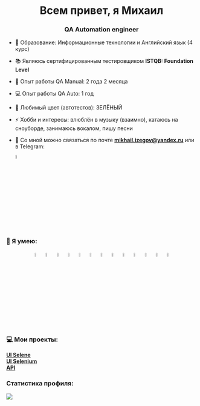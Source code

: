 <h1 align="center">Всем привет, я Михаил </h1>
<h3 align="center">QA Automation engineer</h3>

- 🏫 Образование: Информационные технологии и Английский язык (4 курс)
- 📚 Являюсь сертифицированным тестировщиком **ISTQB: Foundation Level**
- 👯 Опыт работы QA Manual: 2 года 2 месяца
- 💻 Опыт работы QA Auto: 1 год
- 🔭 Любимый цвет (автотестов): ЗЕЛЁНЫЙ
- ⚡ Хобби и интересы: влюблён в музыку (взаимно), катаюсь на сноуборде, занимаюсь вокалом, пишу песни
- 📱 Со мной можно связаться по почте **<mikhail.izegov@yandex.ru>** или в Telegram:  

  <a href="https://t.me/ms_izegov">
  <img width="5%" title="Telegram" src="https://github.com/MikhailIzegov/telemarket24-selenium-project/raw/main/images/logo/tg.png" alt="Telegram">
</a>

### 💪 Я умею:
<p  align="center">
  <code><img width="5%" title="Pycharm" src="https://cdn.jsdelivr.net/gh/devicons/devicon@latest/icons/pycharm/pycharm-original.svg"></code>
  <code><img width="5%" title="Python" src="https://cdn.jsdelivr.net/gh/devicons/devicon@latest/icons/python/python-original.svg"></code>
  <code><img width="5%" title="Pytest" src="https://cdn.jsdelivr.net/gh/devicons/devicon@latest/icons/pytest/pytest-original.svg"></code>
  <code><img width="5%" title="Selenium" src="https://github.com/MikhailIzegov/telemarket24-selenium-project/raw/main/images/logo/selenium.png"></code>
  <code><img width="5%" title="Selene" src="https://github.com/MikhailIzegov/telemarket24-selenium-project/raw/main/images/logo/selene.png"></code>
  <code><img width="5%" title="GitHub" src="https://cdn.jsdelivr.net/gh/devicons/devicon@latest/icons/github/github-original.svg"></code>
  <code><img width="5%" title="Jenkins" src="https://github.com/MikhailIzegov/telemarket24-selenium-project/raw/main/images/logo/jenkins.png"></code>
  <code><img width="5%" title="Docker" src="https://cdn.jsdelivr.net/gh/devicons/devicon@latest/icons/docker/docker-original.svg"></code>
  <code><img width="5%" title="Selenoid" src="https://github.com/MikhailIzegov/telemarket24-selenium-project/raw/main/images/logo/selenoid.png"></code>
  <code><img width="5%" title="Allure Report" src="https://github.com/MikhailIzegov/telemarket24-selenium-project/raw/main/images/logo/allure_report.png"></code>
  <code><img width="5%" title="Telegram" src="https://github.com/MikhailIzegov/telemarket24-selenium-project/raw/main/images/logo/tg.png"></code>
  <code><img width="5%" title="Poetry" src="https://cdn.jsdelivr.net/gh/devicons/devicon@latest/icons/poetry/poetry-original.svg"></code>
  <code><img width="5%" title="Postman" src="https://cdn.jsdelivr.net/gh/devicons/devicon@latest/icons/postman/postman-original.svg"></code>
</p>

### 💻 Мои проекты:
<a href="https://github.com/MikhailIzegov/UI-LevelTravel-WEB">**UI Selene**</a>  
<a href="https://github.com/MikhailIzegov/telemarket24-selenium-project">**UI Selenium**</a>  
<a href="https://github.com/MikhailIzegov/API_autotest">**API**</a>  

### Статистика профиля:  
![](https://github-profile-summary-cards.vercel.app/api/cards/stats?username=MikhailIzegov)
